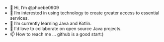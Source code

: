 - 👋 Hi, I’m @phoebe0909
- 👀 I’m interested in using technology to create greater access to essential services.
- 🌱 I’m currently learning Java and Kotlin.
- 💞️ I'd love to collaborate on open source Java projects.
- 📫 How to reach me ... github is a good start:)

<!---
phoebe0909/phoebe0909 is a ✨ special ✨ repository because its `README.md` (this file) appears on your GitHub profile.
You can click the Preview link to take a look at your changes.
--->
